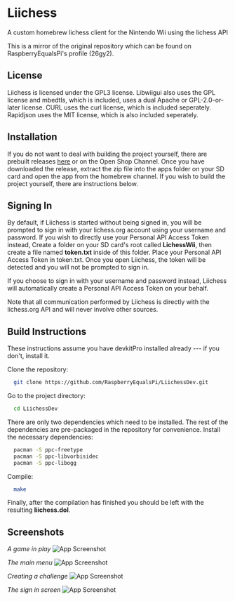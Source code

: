 
# Liichess

A custom homebrew lichess client for the Nintendo Wii using the lichess API

This is a mirror of the original repository which can be found on RaspberryEqualsPi's profile (26gy2).


## License

Liichess is licensed under the GPL3 license. Libwiigui also uses the GPL license and mbedtls, which is included, uses a dual Apache or GPL-2.0-or-later license. CURL uses the curl license, which is included seperately. Rapidjson uses the MIT license, which is also included seperately.

## Installation


If you do not want to deal with building the project yourself, there are prebuilt releases [here](https://github.com/WiiExpand/Liichess/releases/) or on the Open Shop Channel. Once you have downloaded the release, extract the zip file into the apps folder on your SD card and open the app from the homebrew channel. If you wish to build the project yourself, there are instructions below.
    
## Signing In

By default, if Liichess is started without being signed in, you will be prompted to sign in with your lichess.org account using your username and password. If you wish to directly use your Personal API Access Token instead, Create a folder on your SD card's root called **LichessWii**, then create a file named **token.txt** inside of this folder. Place your Personal API Access Token in token.txt. Once you open Liichess, the token will be detected and you will not be prompted to sign in.

If you choose to sign in with your username and password instead, Liichess will automatically create a Personal API Access Token on your behalf.

Note that all communication performed by Liichess is directly with the lichess.org API and will never involve other sources.

## Build Instructions

These instructions assume you have devkitPro installed already --- if you don't, install it.

Clone the repository:

```bash
  git clone https://github.com/RaspberryEqualsPi/LiichessDev.git
```

Go to the project directory:

```bash
  cd LiichessDev
```

There are only two dependencies which need to be installed. The rest of the dependencies are pre-packaged in the repository for convenience. Install the necessary dependencies:

```bash
  pacman -S ppc-freetype
  pacman -S ppc-libvorbisidec
  pacman -S ppc-libogg
```

Compile:

```bash
  make
```

Finally, after the compilation has finished you should be left with the resulting **liichess.dol**.


## Screenshots

*A game in play*
![App Screenshot](https://i.imgur.com/9eSAisb.png)

*The main menu*
![App Screenshot](https://i.imgur.com/MQMY47D.png)

*Creating a challenge*
![App Screenshot](https://i.imgur.com/4hfPP9O.png)

*The sign in screen*
![App Screenshot](https://i.imgur.com/VMXNI6h.png)


